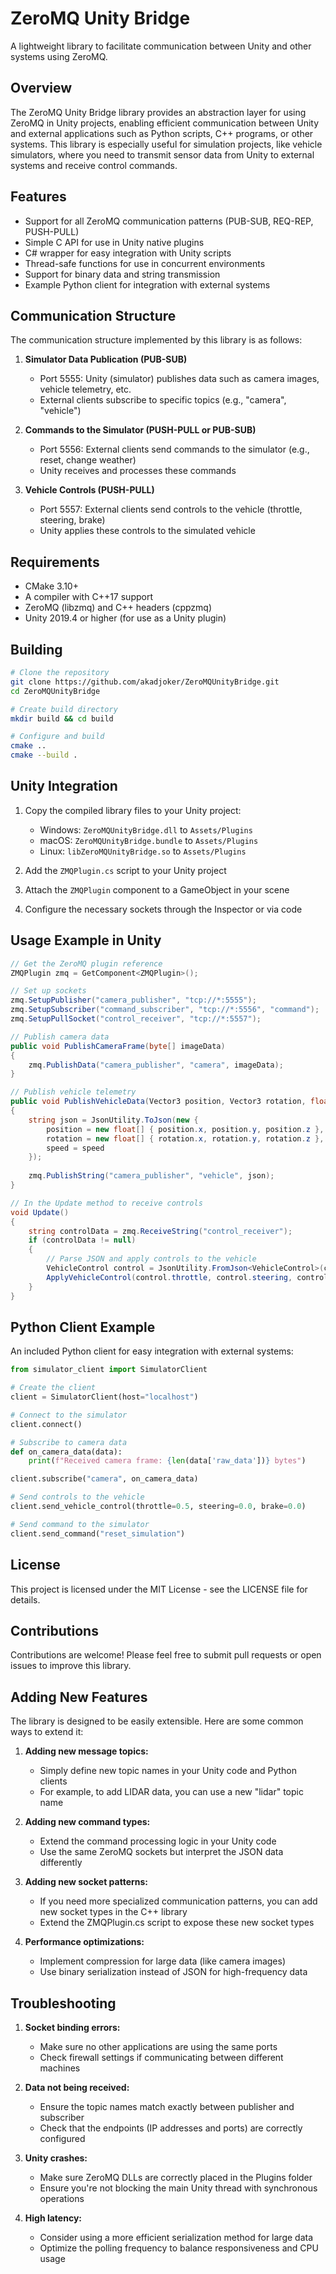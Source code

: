 # ZeroMQ Unity Bridge

A lightweight library to facilitate communication between Unity and other systems using ZeroMQ.

## Overview

The ZeroMQ Unity Bridge library provides an abstraction layer for using ZeroMQ in Unity projects, enabling efficient communication between Unity and external applications such as Python scripts, C++ programs, or other systems. This library is especially useful for simulation projects, like vehicle simulators, where you need to transmit sensor data from Unity to external systems and receive control commands.

## Features

- Support for all ZeroMQ communication patterns (PUB-SUB, REQ-REP, PUSH-PULL)
- Simple C API for use in Unity native plugins
- C# wrapper for easy integration with Unity scripts
- Thread-safe functions for use in concurrent environments
- Support for binary data and string transmission
- Example Python client for integration with external systems

## Communication Structure

The communication structure implemented by this library is as follows:

1. **Simulator Data Publication (PUB-SUB)**
   - Port 5555: Unity (simulator) publishes data such as camera images, vehicle telemetry, etc.
   - External clients subscribe to specific topics (e.g., "camera", "vehicle")

2. **Commands to the Simulator (PUSH-PULL or PUB-SUB)**
   - Port 5556: External clients send commands to the simulator (e.g., reset, change weather)
   - Unity receives and processes these commands

3. **Vehicle Controls (PUSH-PULL)**
   - Port 5557: External clients send controls to the vehicle (throttle, steering, brake)
   - Unity applies these controls to the simulated vehicle

## Requirements

- CMake 3.10+
- A compiler with C++17 support
- ZeroMQ (libzmq) and C++ headers (cppzmq)
- Unity 2019.4 or higher (for use as a Unity plugin)

## Building

```bash
# Clone the repository
git clone https://github.com/akadjoker/ZeroMQUnityBridge.git
cd ZeroMQUnityBridge

# Create build directory
mkdir build && cd build

# Configure and build
cmake ..
cmake --build .
```

## Unity Integration

1. Copy the compiled library files to your Unity project:
   - Windows: `ZeroMQUnityBridge.dll` to `Assets/Plugins`
   - macOS: `ZeroMQUnityBridge.bundle` to `Assets/Plugins`
   - Linux: `libZeroMQUnityBridge.so` to `Assets/Plugins`

2. Add the `ZMQPlugin.cs` script to your Unity project

3. Attach the `ZMQPlugin` component to a GameObject in your scene

4. Configure the necessary sockets through the Inspector or via code

## Usage Example in Unity

```csharp
// Get the ZeroMQ plugin reference
ZMQPlugin zmq = GetComponent<ZMQPlugin>();

// Set up sockets
zmq.SetupPublisher("camera_publisher", "tcp://*:5555");
zmq.SetupSubscriber("command_subscriber", "tcp://*:5556", "command");
zmq.SetupPullSocket("control_receiver", "tcp://*:5557");

// Publish camera data
public void PublishCameraFrame(byte[] imageData)
{
    zmq.PublishData("camera_publisher", "camera", imageData);
}

// Publish vehicle telemetry
public void PublishVehicleData(Vector3 position, Vector3 rotation, float speed)
{
    string json = JsonUtility.ToJson(new {
        position = new float[] { position.x, position.y, position.z },
        rotation = new float[] { rotation.x, rotation.y, rotation.z },
        speed = speed
    });
    
    zmq.PublishString("camera_publisher", "vehicle", json);
}

// In the Update method to receive controls
void Update()
{
    string controlData = zmq.ReceiveString("control_receiver");
    if (controlData != null)
    {
        // Parse JSON and apply controls to the vehicle
        VehicleControl control = JsonUtility.FromJson<VehicleControl>(controlData);
        ApplyVehicleControl(control.throttle, control.steering, control.brake);
    }
}
```

## Python Client Example

An included Python client for easy integration with external systems:

```python
from simulator_client import SimulatorClient

# Create the client
client = SimulatorClient(host="localhost")

# Connect to the simulator
client.connect()

# Subscribe to camera data
def on_camera_data(data):
    print(f"Received camera frame: {len(data['raw_data'])} bytes")

client.subscribe("camera", on_camera_data)

# Send controls to the vehicle
client.send_vehicle_control(throttle=0.5, steering=0.0, brake=0.0)

# Send command to the simulator
client.send_command("reset_simulation")
```

## License

This project is licensed under the MIT License - see the LICENSE file for details.

## Contributions

Contributions are welcome! Please feel free to submit pull requests or open issues to improve this library.

## Adding New Features

The library is designed to be easily extensible. Here are some common ways to extend it:

1. **Adding new message topics:**
   - Simply define new topic names in your Unity code and Python clients
   - For example, to add LIDAR data, you can use a new "lidar" topic name

2. **Adding new command types:**
   - Extend the command processing logic in your Unity code
   - Use the same ZeroMQ sockets but interpret the JSON data differently

3. **Adding new socket patterns:**
   - If you need more specialized communication patterns, you can add new socket types in the C++ library
   - Extend the ZMQPlugin.cs script to expose these new socket types

4. **Performance optimizations:**
   - Implement compression for large data (like camera images)
   - Use binary serialization instead of JSON for high-frequency data

## Troubleshooting

1. **Socket binding errors:**
   - Make sure no other applications are using the same ports
   - Check firewall settings if communicating between different machines

2. **Data not being received:**
   - Ensure the topic names match exactly between publisher and subscriber
   - Check that the endpoints (IP addresses and ports) are correctly configured

3. **Unity crashes:**
   - Make sure ZeroMQ DLLs are correctly placed in the Plugins folder
   - Ensure you're not blocking the main Unity thread with synchronous operations

4. **High latency:**
   - Consider using a more efficient serialization method for large data
   - Optimize the polling frequency to balance responsiveness and CPU usage
